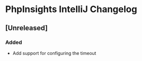 <!-- Keep a Changelog guide -> https://keepachangelog.com -->

# PhpInsights IntelliJ Changelog

## [Unreleased]
### Added
- Add support for configuring the timeout
